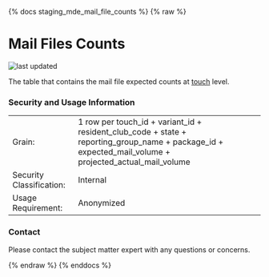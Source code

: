 {% docs staging_mde_mail_file_counts %}
{% raw %}

# Mail Files Counts

![last updated](assets/update_badges/staging_mde_mail_file_counts.svg)

The table that contains the mail file expected counts at [touch](#!/exposure/docs.business_glossary.glossary#touch)
level.

### Security and Usage Information

|     |     |
| --- | --- |
| Grain: | 1 row per touch_id + variant_id + resident_club_code + state + reporting_group_name + package_id + expected_mail_volume + projected_actual_mail_volume |
| Security Classification: | Internal |
| Usage Requirement:       | Anonymized |

### Contact
Please contact the subject matter expert with any questions or concerns.

{% endraw %}
{% enddocs %}